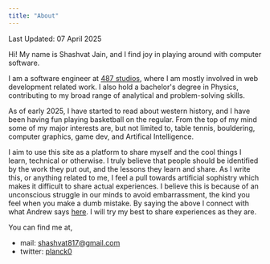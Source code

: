 ```yaml
---
title: "About"
---
```


Last Updated: 07 April 2025

Hi! My name is Shashvat Jain, and I find joy in playing around with computer software.

I am a software engineer at [487 studios](https://www.foureightseven.studio/), where I am mostly involved in web development related work. I also hold a bachelor's degree in Physics, contributing to my broad range of analytical and problem-solving skills.

As of early 2025, I have started to read about western history, and I have been having fun playing basketball on the regular. From the top of my mind some of my major interests are, but not limited to, table tennis, bouldering, computer graphics, game dev, and Artifical Intelligence.

I aim to use this site as a platform to share myself and the cool things I learn, technical or otherwise. I truly believe that people should be identified by the work they put out, and the lessons they learn and share. As I write this, or anything related to me, I feel a pull towards artificial sophistry which makes it difficult to share actual experiences. I believe this is because of an unconscious struggle in our minds to avoid embarrassment, the kind you feel when you make a dumb mistake. By saying the above I connect with what Andrew says [here](https://boz.com/about). I will try my best to share experiences as they are.

You can find me at,

- mail: [shashvat817@gmail.com](mailto:shashvat817@gmail.com)
- twitter: [planck0](https://x.com/planck0)
